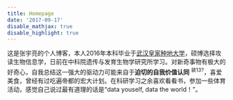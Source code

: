 ```yaml
---
title: Homepage
date: '2017-09-17'
disable_mathjax: true
disable_highlight: true
---
```

这是张宇亮的个人博客，本人2016年本科毕业于[武汉皇家种地大学](http://www.hzau.edu.cn/2014/ch/)，硕博选择攻读生物信息学，日前在中科院遗传与发育生物学研究所学习。对新奇事物有极大的好奇心，自我总结这一强大的驱动力可能来自于**迫切的自我价值认同** <sup>装13?</sup>，喜爱美食，曾经有过吃遍帝都的宏大计划。在科研学习之余喜欢看看书，参加一些体育活动，感觉自己说过最有道理的话是“data youself, data the world！”。

